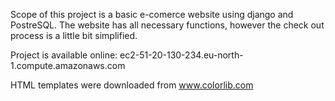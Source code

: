 Scope of this project is a basic e-comerce website using django and PostreSQL. 
The website has all necessary functions, however the check out process  is a little bit simplified.

Project is available online: ec2-51-20-130-234.eu-north-1.compute.amazonaws.com

HTML templates were downloaded from www.colorlib.com
